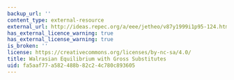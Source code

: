 ```yaml
---
backup_url: ''
content_type: external-resource
external_url: http://ideas.repec.org/a/eee/jetheo/v87y1999i1p95-124.html
has_external_licence_warning: true
has_external_license_warning: true
is_broken: ''
license: https://creativecommons.org/licenses/by-nc-sa/4.0/
title: Walrasian Equilibrium with Gross Substitutes
uid: fa5aaf77-a582-488b-82c2-4c780c893605
---
```

